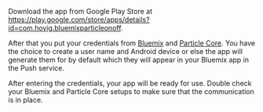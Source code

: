 Download the app from Google Play Store at https://play.google.com/store/apps/details?id=com.hovig.bluemixparticleonoff. 

After that you put your credentials from [Bluemix](https://console.bluemix.net/) and [Particle Core](https://www.particle.io/). You have the choice to create 
a user name and Android device or else the app will generate them for by default which they will appear in your Bluemix app in 
the Push service. 

After entering the credentials, your app will be ready for use. Double check your Bluemix and Particle Core setups to make sure 
that the communication is in place.
